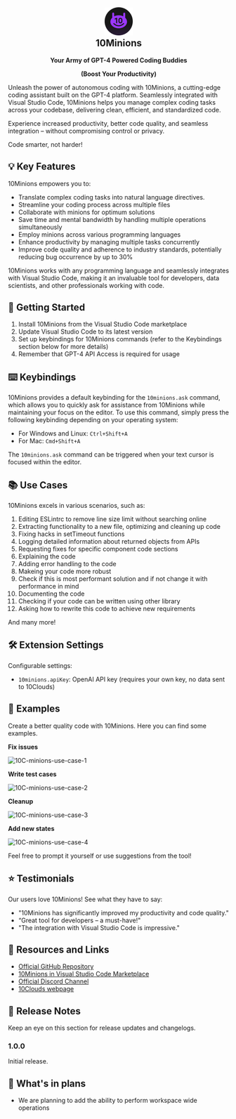 <h2 align="center"><img src="https://raw.githubusercontent.com/10clouds/10Minions/main/resources/resources/ext-icon.png" height="64"><br>10Minions</h2>
<p align="center"><strong>Your Army of GPT-4 Powered Coding Buddies </strong></p>
<p align="center"><strong>(Boost Your Productivity)</strong></p>

Unleash the power of autonomous coding with 10Minions, a cutting-edge coding assistant built on the GPT-4 platform. Seamlessly integrated with Visual Studio Code, 10Minions helps you manage complex coding tasks across your codebase, delivering clean, efficient, and standardized code.

Experience increased productivity, better code quality, and seamless integration – without compromising control or privacy.

Code smarter, not harder!


## 💡 Key Features

10Minions empowers you to:

- Translate complex coding tasks into natural language directives.
- Streamline your coding process across multiple files
- Collaborate with minions for optimum solutions
- Save time and mental bandwidth by handling multiple operations simultaneously
- Employ minions across various programming languages
- Enhance productivity by managing multiple tasks concurrently
- Improve code quality and adherence to industry standards, potentially reducing bug occurrence by up to 30%

10Minions works with any programming language and seamlessly integrates with Visual Studio Code, making it an invaluable tool for developers, data scientists, and other professionals working with code.


## 🚀 Getting Started

1. Install 10Minions from the Visual Studio Code marketplace
2. Update Visual Studio Code to its latest version
3. Set up keybindings for 10Minions commands (refer to the Keybindings section below for more details)
4. Remember that GPT-4 API Access is required for usage


## ⌨️ Keybindings

10Minions provides a default keybinding for the `10minions.ask` command, which allows you to quickly ask for assistance from 10Minions while maintaining your focus on the editor. To use this command, simply press the following keybinding depending on your operating system:

- For Windows and Linux: `Ctrl+Shift+A`
- For Mac: `Cmd+Shift+A`

The `10minions.ask` command can be triggered when your text cursor is focused within the editor.


## 📚 Use Cases

10Minions excels in various scenarios, such as:

1. Editing ESLintrc to remove line size limit without searching online
2. Extracting functionality to a new file, optimizing and cleaning up code
3. Fixing hacks in setTimeout functions
4. Logging detailed information about returned objects from APIs
5. Requesting fixes for specific component code sections
6. Explaining the code
7. Adding error handling to the code
8. Makeing your code more robust
9. Check if this is most performant solution and if not change it with performance in mind
10. Documenting the code
11. Checking if your code can be written using other library
12. Asking how to rewrite this code to achieve new requirements

And many more!


## 🛠️ Extension Settings

Configurable settings:

- `10minions.apiKey`: OpenAI API key (requires your own key, no data sent to 10Clouds)


## 📸 Examples


Create a better quality code with 10Minions. Here you can find some examples.


**Fix issues** 

![10C-minions-use-case-1](https://github.com/10clouds/10Minions/assets/135703473/1230cbda-c159-4791-841c-cd4f88437502)


**Write test cases**

![10C-minions-use-case-2](https://github.com/10clouds/10Minions/assets/135703473/94372102-f83c-4236-9b1c-50a6d79e0932)


**Cleanup** 

![10C-minions-use-case-3](https://github.com/10clouds/10Minions/assets/135703473/b6b75a77-497a-428d-a78d-234e9fa32f43)


**Add new states**

![10C-minions-use-case-4](https://github.com/10clouds/10Minions/assets/135703473/0898ef73-c180-4478-81ed-791a2869f594)



Feel free to prompt it yourself or use suggestions from the tool!


## ⭐ Testimonials

Our users love 10Minions! See what they have to say:

- "10Minions has significantly improved my productivity and code quality."
- “Great tool for developers – a must-have!"
- "The integration with Visual Studio Code is impressive."


## 💼 Resources and Links

- [Official GitHub Repository](https://github.com/10clouds/10Minions)
- [10Minions in Visual Studio Code Marketplace](https://marketplace.visualstudio.com/items?itemName=10clouds.10Minions)
- [Official Discord Channel](https://discord.gg/CGSX4Btamx)
- [10Clouds webpage](https://10clouds.com)


## 📝 Release Notes

Keep an eye on this section for release updates and changelogs.

### 1.0.0

Initial release.

## 🚀 What's in plans

* We are planning to add the ability to perform workspace wide operations

